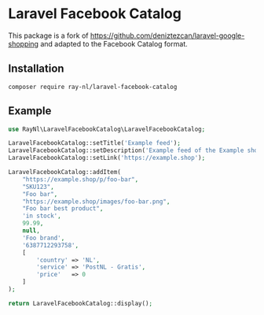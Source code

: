 Laravel Facebook Catalog
==============

This package is a fork of https://github.com/deniztezcan/laravel-google-shopping and adapted to the Facebook Catalog format.

## Installation

```
composer require ray-nl/laravel-facebook-catalog
```

## Example
```php
use RayNl\LaravelFacebookCatalog\LaravelFacebookCatalog;

LaravelFacebookCatalog::setTitle('Example feed');
LaravelFacebookCatalog::setDescription('Example feed of the Example shop');
LaravelFacebookCatalog::setLink('https://example.shop');

LaravelFacebookCatalog::addItem(
	"https://example.shop/p/foo-bar",
	"SKU123",
	"Foo bar",
	"https://example.shop/images/foo-bar.png",
	"Foo bar best product",
	'in stock',
	99.99,
	null,
	'Foo brand',
	'6387712293758',
	[
		'country' => 'NL',
		'service' => 'PostNL - Gratis',
		'price'	  => 0
	]
);

return LaravelFacebookCatalog::display();
```

